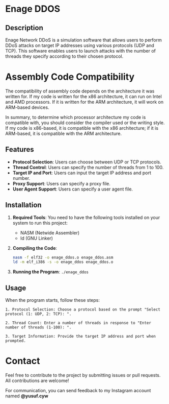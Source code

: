 # Enage DDOS 

## Description

Enage Network DDoS is a simulation software that allows users to perform DDoS attacks on target IP addresses using various protocols (UDP and TCP). This software enables users to launch attacks with the number of threads they specify according to their chosen protocol.


# Assembly Code Compatibility

The compatibility of assembly code depends on the architecture it was written for. If my code is written for the x86 architecture, it can run on Intel and AMD processors. If it is written for the ARM architecture, it will work on ARM-based devices.

In summary, to determine which processor architecture my code is compatible with, you should consider the compiler used or the writing style. If my code is x86-based, it is compatible with the x86 architecture; if it is ARM-based, it is compatible with the ARM architecture.

## Features

- **Protocol Selection**: Users can choose between UDP or TCP protocols.
- **Thread Control**: Users can specify the number of threads from 1 to 100.
- **Target IP and Port**: Users can input the target IP address and port number.
- **Proxy Support**: Users can specify a proxy file.
- **User Agent Support**: Users can specify a user agent file.

## Installation

1. **Required Tools**: You need to have the following tools installed on your system to run this project:
   - NASM (Netwide Assembler)
   - ld (GNU Linker)

2. **Compiling the Code**:
   ```bash
   nasm -f elf32 -o enage_ddos.o enage_ddos.asm
   ld -m elf_i386 -s -o enage_ddos enage_ddos.o

3. **Running the Program**:
   ```./enage_ddos```

## Usage

When the program starts, follow these steps:

`1. Protocol Selection: Choose a protocol based on the prompt "Select protocol (1: UDP, 2: TCP): ".`


`2. Thread Count: Enter a number of threads in response to "Enter number of threads (1-100): ".`


`3. Target Information: Provide the target IP address and port when prompted.`


# Contact

Feel free to contribute to the project by submitting issues or pull requests. All contributions are welcome!   

For communication, you can send feedback to my Instagram account named **@yusuf.cyw**
